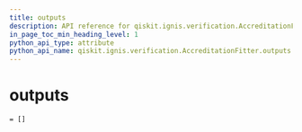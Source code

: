 ```yaml
---
title: outputs
description: API reference for qiskit.ignis.verification.AccreditationFitter.outputs
in_page_toc_min_heading_level: 1
python_api_type: attribute
python_api_name: qiskit.ignis.verification.AccreditationFitter.outputs
---
```


# outputs

<span id="qiskit.ignis.verification.AccreditationFitter.outputs" />

`= []`

